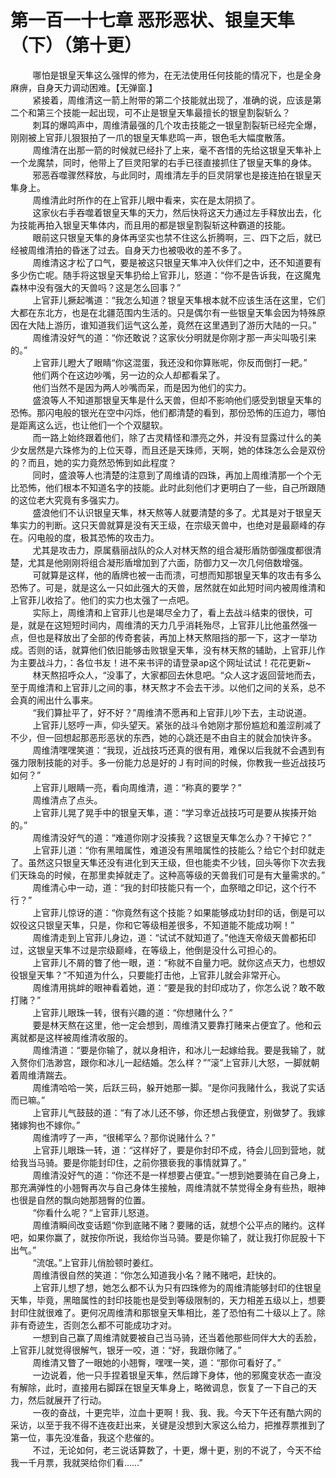 <h1>第一百一十七章 恶形恶状、银皇天隼（下）（第十更）</h1>
<div id="content">&nbsp&nbsp&nbsp&nbsp&nbsp&nbsp&nbsp&nbsp
 哪怕是银皇天隼这么强悍的修为，在无法使用任何技能的情况下，也是全身麻痹，自身天力调动困难。【无弹窗.】
 <br/>&nbsp&nbsp&nbsp&nbsp&nbsp&nbsp&nbsp&nbsp
 紧接着，周维清这一箭上附带的第二个技能就出现了，准确的说，应该是第二个和第三个技能一起出现，可不止是银皇天隼最擅长的银皇割裂斩么？
 <br/>&nbsp&nbsp&nbsp&nbsp&nbsp&nbsp&nbsp&nbsp
 刺耳的爆鸣声中，周维清最强的几个攻击技能之一银皇割裂斩已经完全爆，刚刚被上官菲儿狠狠拍了一爪的银皇天隼悲鸣一声，银色毛大幅度散落。
 <br/>&nbsp&nbsp&nbsp&nbsp&nbsp&nbsp&nbsp&nbsp
 周维清在出那一箭的时候就已经扑了上来，毫不吝惜的先给这银皇天隼补上一个龙魔禁，同时，他带上了巨灵阳掌的右手已径直接抓住了银皇天隼的身体。
 <br/>&nbsp&nbsp&nbsp&nbsp&nbsp&nbsp&nbsp&nbsp
 邪恶吞噬骤然释放，与此同时，周维清左手的巨灵阴掌也是接连拍在银皇天隼身上。
 <br/>&nbsp&nbsp&nbsp&nbsp&nbsp&nbsp&nbsp&nbsp
 周维清此时所作的在上官菲儿眼中看来，实在是太阴损了。
 <br/>&nbsp&nbsp&nbsp&nbsp&nbsp&nbsp&nbsp&nbsp
 这家伙右手吞噬着银皇天隼的天力，然后快将这天力通过左手释放出去，化为技能再拍入银皇天隼体内，而且用的都是银皇割裂斩这种霸道的技能。
 <br/>&nbsp&nbsp&nbsp&nbsp&nbsp&nbsp&nbsp&nbsp
 眼前这只银皇天隼的身体再坚实也禁不住这么折腾啊，三、四下之后，就已经被周维清拍的昏迷了过去。自身天力也被吸收的差不多了。
 <br/>&nbsp&nbsp&nbsp&nbsp&nbsp&nbsp&nbsp&nbsp
 周维清这才松了口气，要是被这只银皇天隼冲入伙伴们之中，还不知道要有多少伤亡呢。随手将这银皇天隼扔给上官菲儿，怒道：“你不是告诉我，在这魔鬼森林中没有强大的天兽吗？这是怎么回事？”
 <br/>&nbsp&nbsp&nbsp&nbsp&nbsp&nbsp&nbsp&nbsp
 上官菲儿撅起嘴道：“我怎么知道？银皇天隼根本就不应该生活在这里，它们大都在东北方，也是在北疆范围内生活的。只是偶尔有一些银皇天隼会因为特殊原因在大陆上游历，谁知道我们运气这么差，竟然在这里遇到了游历大陆的一只。”
 <br/>&nbsp&nbsp&nbsp&nbsp&nbsp&nbsp&nbsp&nbsp
 周维清没好气的道：“你还敢说？这家伙分明就是你刚才那一声尖叫吸引来的。”
 <br/>&nbsp&nbsp&nbsp&nbsp&nbsp&nbsp&nbsp&nbsp
 上官菲儿瞪大了眼睛“你这混蛋，我还没和你算账呢，你反而倒打一耙。”
 <br/>&nbsp&nbsp&nbsp&nbsp&nbsp&nbsp&nbsp&nbsp
 他们两个在这边吵嘴，另一边的众人却都看呆了。
 <br/>&nbsp&nbsp&nbsp&nbsp&nbsp&nbsp&nbsp&nbsp
 他们当然不是因为两人吵嘴而呆，而是因为他们的实力。
 <br/>&nbsp&nbsp&nbsp&nbsp&nbsp&nbsp&nbsp&nbsp
 盛浪等人不知道那银皇天隼是什么天兽，但却不影响他们感受到银皇天隼的恐怖。那闪电般的银光在空中闪烁，他们都清楚的看到，那份恐怖的压迫力，哪怕是距离这么远，也让他们一个个双腿软。
 <br/>&nbsp&nbsp&nbsp&nbsp&nbsp&nbsp&nbsp&nbsp
 而一路上始终跟着他们，除了古灵精怪和漂亮之外，并没有显露过什么的美少女居然是六珠修为的上位天尊，而且还是天珠师，天啊，她的体珠怎么会是双份的？而且，她的实力竟然恐怖到如此程度？
 <br/>&nbsp&nbsp&nbsp&nbsp&nbsp&nbsp&nbsp&nbsp
 同时，盛浪等人也清楚的注意到了周维请的四珠，再加上周维清那一个个无比恐怖，他们根本不知道名字的技能。此时此刻他们才更明白了一些，自己所跟随的这位老大究竟有多强实力。
 <br/>&nbsp&nbsp&nbsp&nbsp&nbsp&nbsp&nbsp&nbsp
 盛浪他们不认识银皇天隼，林天熬等人就要清楚的多了。尤其是对于银皇天隼实力的判断。这只天兽就算是没有天王级，在宗级天兽中，也绝对是最巅峰的存在。闪电般的度，极其恐怖的攻击力。
 <br/>&nbsp&nbsp&nbsp&nbsp&nbsp&nbsp&nbsp&nbsp
 尤其是攻击力，原属翡丽战队的众人对林天熬的组合凝形盾防御强度都很清楚，尤其是他刚刚将组合凝形盾增加到了六面，防御力又一次几何倍数增强。
 <br/>&nbsp&nbsp&nbsp&nbsp&nbsp&nbsp&nbsp&nbsp
 可就算是这样，他的盾牌也被一击而溃，可想而知那银皇天隼的攻击有多么恐怖了。可是，就是这么一只如此强大的天兽，居然就在如此短时间内被周维清和上官菲儿收拾了。他们的实力也太强了一点吧。
 <br/>&nbsp&nbsp&nbsp&nbsp&nbsp&nbsp&nbsp&nbsp
 实际上，周维清和上官菲儿也是竭尽全力了，看上去战斗结束的很快，可是，就是在这短短时间内，周维清的天力几乎消耗殆尽，上官菲儿比他虽然强一点，但也是释放出了全部的传奇套装，再加上林天熬阻挡的那一下，这才一举功成。否则的话，就算他们依旧能够击败银皇天隼，没有林天熬的辅助，上官菲儿作为主要战斗力，：各位书友！进不来书评的请登录ap这个网址试试！花花更新~
 <br/>&nbsp&nbsp&nbsp&nbsp&nbsp&nbsp&nbsp&nbsp
 林天熬招呼众人，“没事了，大家都回去休息吧。“众人这才返回营地而去，至于周维清和上官菲儿之间的事，林天熬才不会去干涉。以他们之间的关系，总不会真的闹出什么事来。
 <br/>&nbsp&nbsp&nbsp&nbsp&nbsp&nbsp&nbsp&nbsp
 “我们算扯平了，好不好？”周维清不愿再和上官菲儿吵下去，主动说道。
 <br/>&nbsp&nbsp&nbsp&nbsp&nbsp&nbsp&nbsp&nbsp
 上官菲儿怒哼一声，仰头望天。紧张的战斗令她刚才那份尴尬和羞涩削减了不少，但一回想起那恶形恶状的东西，她的心跳还是不由自主的就会加快许多。
 <br/>&nbsp&nbsp&nbsp&nbsp&nbsp&nbsp&nbsp&nbsp
 周维清嘿嘿笑道：“我现，近战技巧还真的很有用，难保以后我就不会遇到有强力限制技能的对手。多一份能力总是好的Ｊ有时间的时候，你教我一些近战技巧如何？”
 <br/>&nbsp&nbsp&nbsp&nbsp&nbsp&nbsp&nbsp&nbsp
 上官菲儿眼睛一亮，看向周维清，道：“称真的要学？”
 <br/>&nbsp&nbsp&nbsp&nbsp&nbsp&nbsp&nbsp&nbsp
 周维清点了点头。
 <br/>&nbsp&nbsp&nbsp&nbsp&nbsp&nbsp&nbsp&nbsp
 上官菲儿晃了晃手中的银皇天隼，道：“学习丵近战技巧可是要从挨揍开始的。”
 <br/>&nbsp&nbsp&nbsp&nbsp&nbsp&nbsp&nbsp&nbsp
 周维清没好气的道：“难道你刚才没揍我？这银皇天隼怎么办？干掉它？”
 <br/>&nbsp&nbsp&nbsp&nbsp&nbsp&nbsp&nbsp&nbsp
 上官菲儿道：“你有黑暗属性，难道没有黑暗属性的技能么？给它个封印就走了。虽然这只银皇天隼还没有进化到天王级，但也能卖不少钱，回头等你下次去我们天珠岛的时候，在那里卖掉就走了。这种高等级的天兽我们可是有大量需求的。”
 <br/>&nbsp&nbsp&nbsp&nbsp&nbsp&nbsp&nbsp&nbsp
 周维清心中一动，道：“我的封印技能只有一个，血祭暗之印记，这个行不行？”
 <br/>&nbsp&nbsp&nbsp&nbsp&nbsp&nbsp&nbsp&nbsp
 上官菲儿惊讶的道：“你竟然有这个技能？如果能够成功封印的话，倒是可以奴役这只银皇天隼，只是，你和它等级相差很多，不知道能不能成功啊！”
 <br/>&nbsp&nbsp&nbsp&nbsp&nbsp&nbsp&nbsp&nbsp
 周维清走到上官菲儿身边，道：“试试不就知道了。”他连天帝级天兽都拓印过，这银皇天隼不过是宗级巅峰，在等级上，他倒是没什么可担心的。
 <br/>&nbsp&nbsp&nbsp&nbsp&nbsp&nbsp&nbsp&nbsp
 上官菲儿不屑的瞥了他一眼，道：“称就不自量力吧。就你这点天力，也想奴役银皇天隼？”不知道为什么，只要能打击他，上官菲儿就会非常开心。
 <br/>&nbsp&nbsp&nbsp&nbsp&nbsp&nbsp&nbsp&nbsp
 周维清用挑衅的眼神看着她，道：“要是我的封印成功了，你怎么说？敢不敢打赌？”
 <br/>&nbsp&nbsp&nbsp&nbsp&nbsp&nbsp&nbsp&nbsp
 上官菲儿眼珠一转，很有兴趣的道：“你想赌什么？”
 <br/>&nbsp&nbsp&nbsp&nbsp&nbsp&nbsp&nbsp&nbsp
 要是林天熬在这里，他一定会想到，周维清又要靠打赌来占便宜了。他和云离就都是这样被周维清收服的。
 <br/>&nbsp&nbsp&nbsp&nbsp&nbsp&nbsp&nbsp&nbsp
 周维清道：“要是你输了，就以身相许，和冰儿一起嫁给我。要是我输了，就入赘你们浩渺宫，跟你和冰儿一起结婚。怎么样？””滚”上官菲儿大怒，一脚就朝着周维清踹去。
 <br/>&nbsp&nbsp&nbsp&nbsp&nbsp&nbsp&nbsp&nbsp
 周维清哈哈一笑，后跃三码，躲开她那一脚。“是你问我赌什么，我说了实话而已嘛。”
 <br/>&nbsp&nbsp&nbsp&nbsp&nbsp&nbsp&nbsp&nbsp
 上官菲儿气鼓鼓的道：“有了冰儿还不够，你还想占我便宜，别做梦了。我嫁猪嫁狗也不嫁你。”
 <br/>&nbsp&nbsp&nbsp&nbsp&nbsp&nbsp&nbsp&nbsp
 周维清哼了一声，“很稀罕么？那你说赌什么？”
 <br/>&nbsp&nbsp&nbsp&nbsp&nbsp&nbsp&nbsp&nbsp
 上官菲儿眼珠一转，道：“这样好了，要是你封印不成，待会儿回到营地，就给我当马骑。要是你能封印住，之前你猥亵我的事情就算了。”
 <br/>&nbsp&nbsp&nbsp&nbsp&nbsp&nbsp&nbsp&nbsp
 周维清没好气的道：“你还不是一样想要占便宜。”一想到她要骑在自己身上，那充满弹性的小翘臀再次与自己身体生接触，周维清就不禁觉得全身有些热，眼神也很是自然的飘向她那翘臀的位置。
 <br/>&nbsp&nbsp&nbsp&nbsp&nbsp&nbsp&nbsp&nbsp
 “你看什么呢？“上官菲儿怒道。
 <br/>&nbsp&nbsp&nbsp&nbsp&nbsp&nbsp&nbsp&nbsp
 周维清瞬间改变话题“你到底赌不赌？要赌的话，就想个公平点的赌约。这样吧，如果你赢了，就按你所说，我给你当马骑。要是你输了，就让我打你屁股十下出气。”
 <br/>&nbsp&nbsp&nbsp&nbsp&nbsp&nbsp&nbsp&nbsp
 “流氓。”上官菲儿俏脸顿时姜红。
 <br/>&nbsp&nbsp&nbsp&nbsp&nbsp&nbsp&nbsp&nbsp
 周维清很自然的笑道：“你怎么知道我小名？赌不赌吧，赶快的。
 <br/>&nbsp&nbsp&nbsp&nbsp&nbsp&nbsp&nbsp&nbsp
 上官菲儿想了想，她怎么都不认为只有四珠修为的周维清能够封印的住银皇天隼，毕竟，黑暗属性的封印技能也是受到等级限制的，天力相差五级以上，想要封印住就很难了。更何况周维清和那银皇天隼相比，差了恐怕有二十级以上了。除非有奇迹生，否则怎么都不可能成功才对。
 <br/>&nbsp&nbsp&nbsp&nbsp&nbsp&nbsp&nbsp&nbsp
 一想到自己赢了周维清就要被自己当马骑，还当着他那些同伴大大的丢脸，上官菲儿就觉得很解气，银牙一咬，道：“好，我跟你赌了。”
 <br/>&nbsp&nbsp&nbsp&nbsp&nbsp&nbsp&nbsp&nbsp
 周维清又瞥了一眼她的小翘臀，嘿嘿一笑，道：“那你可看好了。”
 <br/>&nbsp&nbsp&nbsp&nbsp&nbsp&nbsp&nbsp&nbsp
 一边说着，他一只手捏着银皇天隼，然后蹲下身体，他的邪魔变状态一直没有解除，此时，直接用右脚踩在银皇天隼身上，略微调息，恢复了一下自己的天力，然后就展开了行动。
 <br/>&nbsp&nbsp&nbsp&nbsp&nbsp&nbsp&nbsp&nbsp
 一夜的奋战，十更完毕，泣血十更啊！我、我、我。今天下午还有酷六网的采访，以至于我不得不连夜赶出来，关键是没想到大家这么给力，把推荐票推到了第一位，事先没准备，我这个悲催的。
 <br/>&nbsp&nbsp&nbsp&nbsp&nbsp&nbsp&nbsp&nbsp
 不过，无论如何，老三说话算数了，十更，爆十更，别的不说了，今天不给我一千月票，我就哭给你们看……”
 <br/>&nbsp&nbsp&nbsp&nbsp&nbsp&nbsp&nbsp&nbsp
 <br/>&nbsp&nbsp&nbsp&nbsp&nbsp&nbsp&nbsp&nbsp
</div>
